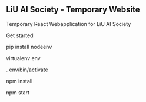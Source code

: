 ## LiU AI Society - Temporary Website

Temporary React Webapplication for LiU AI Society


Get started

pip install nodeenv

virtualenv env

. env/bin/activate

npm install

npm start


